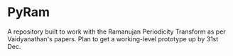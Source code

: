 # PyRam

A repository built to work with the Ramanujan Periodicity Transform as per Vaidyanathan's papers. Plan to get a working-level prototype up by 31st Dec. 
